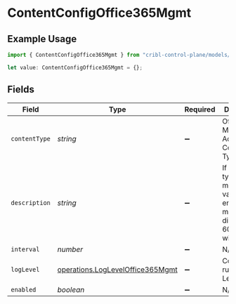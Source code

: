# ContentConfigOffice365Mgmt

## Example Usage

```typescript
import { ContentConfigOffice365Mgmt } from "cribl-control-plane/models/operations";

let value: ContentConfigOffice365Mgmt = {};
```

## Fields

| Field                                                                                       | Type                                                                                        | Required                                                                                    | Description                                                                                 |
| ------------------------------------------------------------------------------------------- | ------------------------------------------------------------------------------------------- | ------------------------------------------------------------------------------------------- | ------------------------------------------------------------------------------------------- |
| `contentType`                                                                               | *string*                                                                                    | :heavy_minus_sign:                                                                          | Office 365 Management Activity API Content Type                                             |
| `description`                                                                               | *string*                                                                                    | :heavy_minus_sign:                                                                          | If interval type is minutes the value entered must evenly divisible by 60 or save will fail |
| `interval`                                                                                  | *number*                                                                                    | :heavy_minus_sign:                                                                          | N/A                                                                                         |
| `logLevel`                                                                                  | [operations.LogLevelOffice365Mgmt](../../models/operations/logleveloffice365mgmt.md)        | :heavy_minus_sign:                                                                          | Collector runtime Log Level                                                                 |
| `enabled`                                                                                   | *boolean*                                                                                   | :heavy_minus_sign:                                                                          | N/A                                                                                         |